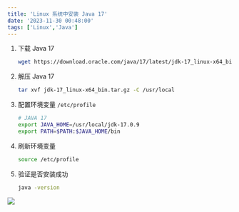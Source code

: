 ```yaml
---
title: 'Linux 系统中安装 Java 17'
date: '2023-11-30 00:48:00'
tags: ['Linux','Java']
---
```


1. 下载  Java 17

   ```bash
   wget https://download.oracle.com/java/17/latest/jdk-17_linux-x64_bin.tar.gz
   ```

2. 解压  Java 17

   ```bash
   tar xvf jdk-17_linux-x64_bin.tar.gz -C /usr/local
   ```

3. 配置环境变量 `/etc/profile`

   ```bash
   # JAVA 17
   export JAVA_HOME=/usr/local/jdk-17.0.9
   export PATH=$PATH:$JAVA_HOME/bin
   ```

4. 刷新环境变量

   ```bash
   source /etc/profile
   ```

5. 验证是否安装成功

   ```bash
   java -version
   ```

![](https://oss.lzhui.top:443/note/202311300052367.png)

